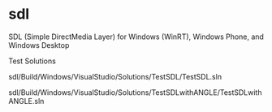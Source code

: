 # sdl
SDL (Simple DirectMedia Layer) for Windows (WinRT), Windows Phone, and Windows Desktop

Test Solutions

sdl/Build/Windows/VisualStudio/Solutions/TestSDL/TestSDL.sln

sdl/Build/Windows/VisualStudio/Solutions/TestSDLwithANGLE/TestSDLwithANGLE.sln

